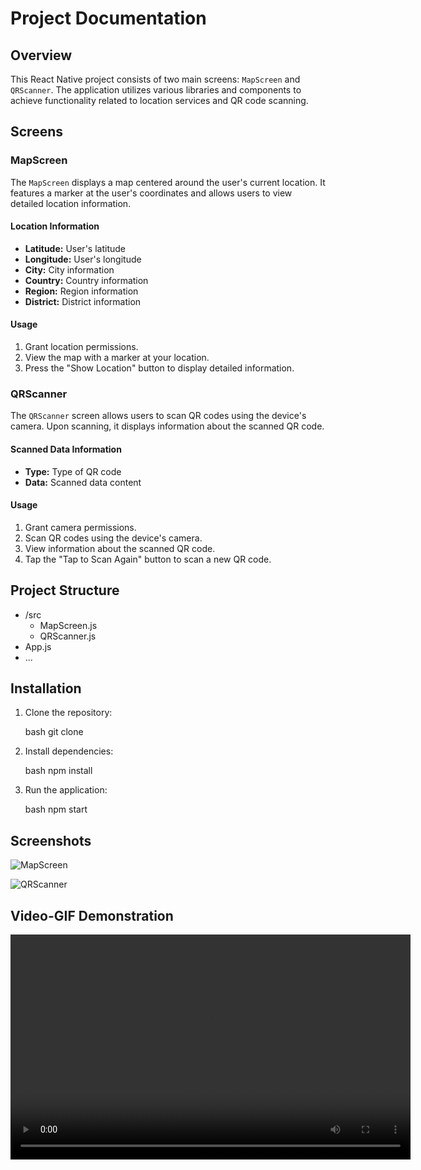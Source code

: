 # Project Documentation

## Overview

This React Native project consists of two main screens: `MapScreen` and `QRScanner`. The application utilizes various libraries and components to achieve functionality related to location services and QR code scanning.

## Screens

### MapScreen

The `MapScreen` displays a map centered around the user's current location. It features a marker at the user's coordinates and allows users to view detailed location information.

#### Location Information

- **Latitude:** User's latitude
- **Longitude:** User's longitude
- **City:** City information
- **Country:** Country information
- **Region:** Region information
- **District:** District information

#### Usage

1. Grant location permissions.
2. View the map with a marker at your location.
3. Press the "Show Location" button to display detailed information.

### QRScanner

The `QRScanner` screen allows users to scan QR codes using the device's camera. Upon scanning, it displays information about the scanned QR code.

#### Scanned Data Information

- **Type:** Type of QR code
- **Data:** Scanned data content

#### Usage

1. Grant camera permissions.
2. Scan QR codes using the device's camera.
3. View information about the scanned QR code.
4. Tap the "Tap to Scan Again" button to scan a new QR code.

## Project Structure


- /src
  - MapScreen.js
  - QRScanner.js
- App.js
- ...


## Installation

1. Clone the repository:

   bash
   git clone <repository-url>
   

2. Install dependencies:

   bash
   npm install
   

3. Run the application:

   bash
   npm start
   

## Screenshots

<!-- Placeholder for MapScreen Screenshot -->
![MapScreen](./readme-assets/map.jpg)

<!-- Placeholder for QRScanner Screenshot -->
![QRScanner](./readme-assets/qr.jpg)

## Video-GIF Demonstration

<video width="640" height="360" controls>
  <source src="./readme-assets/video.mp4" type="video/mp4">
  Your browser does not support the video tag.
</video>
